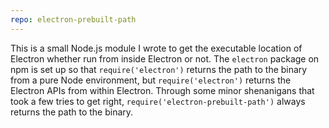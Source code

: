 ```yaml
---
repo: electron-prebuilt-path
---
```

This is a small Node.js module I wrote to get the executable location of Electron whether run from inside Electron or not. The `electron` package on npm is set up so that `require('electron')` returns the path to the binary from a pure Node environment, but `require('electron')` returns the Electron APIs from within Electron. Through some minor shenanigans that took a few tries to get right, `require('electron-prebuilt-path')` always returns the path to the binary.
